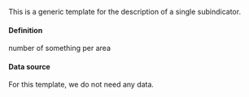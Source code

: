 This is a generic template for the description of a single subindicator.
#### Definition
number of something per area
#### Data source
For this template, we do not need any data.